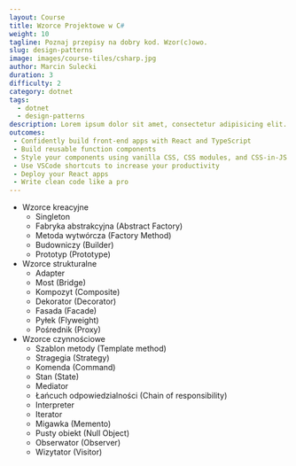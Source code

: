 ```yaml
---
layout: Course
title: Wzorce Projektowe w C#
weight: 10
tagline: Poznaj przepisy na dobry kod. Wzor(c)owo.
slug: design-patterns
image: images/course-tiles/csharp.jpg
author: Marcin Sulecki
duration: 3
difficulty: 2
category: dotnet
tags:
  - dotnet
  - design-patterns
description: Lorem ipsum dolor sit amet, consectetur adipisicing elit. Animi odio rerum aliquam quos voluptatum accusantium suscipit, debitis tempore, assumenda soluta ad aliquid alias voluptates iste similique optio ipsam minima? Doloremque. Animi odio rerum aliquam quos voluptatum accusantium suscipit, debitis tempore dolor sit amet.
outcomes:
 - Confidently build front-end apps with React and TypeScript
 - Build reusable function components
 - Style your components using vanilla CSS, CSS modules, and CSS-in-JS
 - Use VSCode shortcuts to increase your productivity
 - Deploy your React apps
 - Write clean code like a pro
---
```


* Wzorce kreacyjne
	* Singleton
	* Fabryka abstrakcyjna (Abstract Factory)
	* Metoda wytwórcza (Factory Method)
	* Budowniczy (Builder)
	* Prototyp (Prototype)
* Wzorce strukturalne
	* Adapter
	* Most (Bridge)
	* Kompozyt (Composite)
	* Dekorator (Decorator)
	* Fasada (Facade)
	* Pyłek (Flyweight)
	* Pośrednik (Proxy)
* Wzorce czynnościowe
	* Szablon metody (Template method)
	* Stragegia (Strategy)
	* Komenda (Command)
	* Stan (State)
	* Mediator
	* Łańcuch odpowiedzialności (Chain of responsibility)
	* Interpreter
	* Iterator
	* Migawka (Memento)
	* Pusty obiekt (Null Object)
	* Obserwator (Observer)
	* Wizytator (Visitor)


